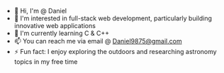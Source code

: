 - 👋 Hi, I'm @ Daniel
- 👀 I'm interested in full-stack web development, particularly building innovative web applications
- 🌱  I'm currently learning C & C++
- 📫 You can reach me via email @ Daniel9875@gmail.com
- ⚡ Fun fact: I enjoy exploring the outdoors and researching astronomy topics in my free time

<!---
Dan8a5/Dan8a5 is a ✨ special ✨ repository because its `README.md` (this file) appears on your GitHub profile.
You can click the Preview link to take a look at your changes.
--->
